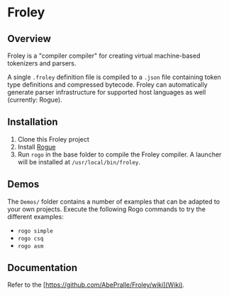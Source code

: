 # Froley

## Overview
Froley is a "compiler compiler" for creating virtual machine-based tokenizers and parsers.

A single `.froley` definition file is compiled to a `.json` file containing token type definitions and compressed bytecode. Froley can automatically generate parser infrastructure for supported host languages as well (currently: Rogue).

## Installation
1. Clone this Froley project
2. Install [Rogue](https://github.com/AbePralle/Rogue)
3. Run `rogo` in the base folder to compile the Froley compiler. A launcher will be installed at `/usr/local/bin/froley`.

## Demos
The `Demos/` folder contains a number of examples that can be adapted to your own projects. Execute the following Rogo commands to try the different examples:

* `rogo simple`
* `rogo csq`
* `rogo asm`

## Documentation
Refer to the [https://github.com/AbePralle/Froley/wiki](Wiki).

